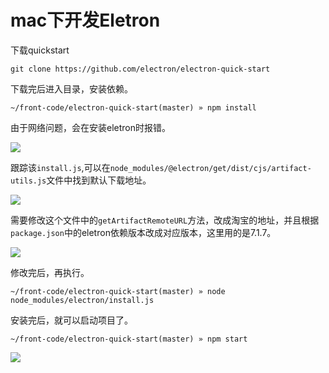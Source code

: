 # mac下开发Eletron 

下载quickstart

```
git clone https://github.com/electron/electron-quick-start
```

下载完后进入目录，安装依赖。

```
~/front-code/electron-quick-start(master) » npm install
```

由于网络问题，会在安装eletron时报错。

![](http://image-picgo.test.upcdn.net/img/20200113092504.png)

跟踪该`install.js`,可以在`node_modules/@electron/get/dist/cjs/artifact-utils.js`文件中找到默认下载地址。

![](http://image-picgo.test.upcdn.net/img/20200113092729.png)

需要修改这个文件中的`getArtifactRemoteURL`方法，改成淘宝的地址，并且根据`package.json`中的eletron依赖版本改成对应版本，这里用的是7.1.7。

![](http://image-picgo.test.upcdn.net/img/20200113092823.png)

修改完后，再执行。

```
~/front-code/electron-quick-start(master) » node node_modules/electron/install.js
```

安装完后，就可以启动项目了。

```
~/front-code/electron-quick-start(master) » npm start                                                                                                        
```

![](http://image-picgo.test.upcdn.net/img/20200113093141.png)